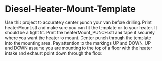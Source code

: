 # Diesel-Heater-Mount-Template
Use this project to accurately center punch your van before drilling.
Print heaterMount.stl and make sure you can fit the template on to your heater. It should be a tight fit.
Print the heaterMount_PUNCH.stl and tape it securely where you want the heater to mount. Center punch through the template into the mounting area.
Pay attention to the markings UP and DOWN. UP and DOWN assume you are mounting to the top of a floor with the heater intake and exhaust point down through the floor.
